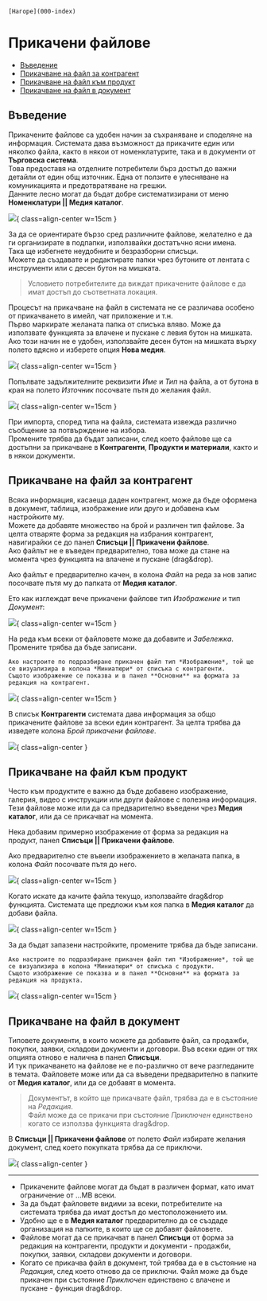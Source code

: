 ```{only} html
[Нагоре](000-index)
```

# Прикачени файлове  

- [Въведение](https://docs.unicontsoft.com/guide/erp/005-how-to/20240507-attached-files.html#id2)    
- [Прикачване на файл за контрагент](https://docs.unicontsoft.com/guide/erp/005-how-to/20240507-attached-files.html#id3)  
- [Прикачване на файл към продукт]()  
- [Прикачване на файл в документ]()  

## Въведение

Прикачените файлове са удобен начин за съхраняване и споделяне на информация. Системата дава възможност да прикачите един или няколко файла, както в някои от номенклатурите, така и в документи от **Търговска система**.  
Това предоставя на отделните потребители бърз достъп до важни детайли от един общ източник. Една от ползите е улесняване на комуникацията и предотвратяване на грешки.  
Данните лесно могат да бъдат добре систематизирани от меню **Номенклатури || Медия каталог**.  

![](20240507-attached-files1.png){ class=align-center w=15cm }

За да се ориентирате бързо сред различните файлове, желателно е да ги организирате в подпапки, използвайки достатъчно ясни имена.  
Така ще избегнете неудобните и безразборни списъци.  
Можете да създавате и редактирате папки чрез бутоните от лентата с инструменти или с десен бутон на мишката.   

> Условието потребителите да виждат прикачените файлове е да имат достъп до съответната локация. 

Процесът на прикачване на файл в системата не се различава особено от прикачването в имейл, чат приложение и т.н.  
Първо маркирате желаната папка от списъка вляво. Може да използвате функцията за влачене и пускане с левия бутон на мишката.  
Ако този начин не е удобен, използвайте десен бутон на мишката върху полето вдясно и изберете опция **Нова медия**.  

![](20240507-attached-files2.png){ class=align-center w=15cm }

Попълвате задължителните реквизити *Име* и *Тип* на файла, а от бутона в края на полето *Източник* посочвате пътя до желания файл.  

![](20240507-attached-files3.png){ class=align-center w=15cm }

При импорта, според типа на файла, системата извежда различно съобщение за потвърждение на избора.  
Промените трябва да бъдат записани, след което файлове ще са достъпни за прикачване в **Контрагенти**, **Продукти и материали**, както и в някои документи.

## Прикачване на файл за контрагент

Всяка информация, касаеща даден контрагент, може да бъде оформена в документ, таблица, изображение или друго и добавена към настройките му.  
Можете да добавяте множество на брой и различен тип файлове. За целта отваряте форма за редакция на избрания контрагент, навигирайки се до панел **Списъци || Прикачени файлове**.  
Ако файлът не е въведен предварително, това може да стане на момента чрез функцията на влачене и пускане (drag&drop).  

Ако файлът е предварително качен, в колона *Файл* на реда за нов запис посочвате пътя му до папката от **Медия каталог**.  

Ето как изглеждат вече прикачени файлове тип *Изображение* и тип *Документ*: 

![](20240507-attached-files4.png){ class=align-center w=15cm }

На реда към всеки от файловете може да добавите и *Забележка*.  
Промените трябва да бъде записани.

```{tip}
Ако настроите по подразбиране прикачен файл тип *Изображение*, той ще се визуализира в колона *Миниатюри* от списъка с контрагенти.  
Същото изображение се показва и в панел **Основни** на формата за редакция на контрагент.
```

![](20240507-attached-files5.png){ class=align-center w=15cm }

В списък **Контрагенти** системата дава информация за общо прикачените файлове за всеки един контрагент. За целта трябва да изведете колона *Брой прикачени файлове*.  

![](20240507-attached-files6.png){ class=align-center }

## Прикачване на файл към продукт

Често към продуктите е важно да бъде добавено изображение, галерия, видео с инструкции или други файлове с полезна информация. 
Тези файлове може или да са предварително въведени чрез **Медия каталог**, или да се прикачват на момента.  

Нека добавим примерно изображение от форма за редакция на продукт, панел **Списъци || Прикачени файлове**.  

Ако предварително сте въвели изображението в желаната папка, в колона *Файл* посочвате пътя до него. 

![](20240507-attached-files7.png){ class=align-center w=15cm }

Когато искате да качите файла текущо, използвайте drag&drop функцията. Системата ще предложи към коя папка в **Медия каталог** да добави файла.  

![](20240507-attached-files8.png){ class=align-center w=15cm }

За да бъдат запазени настройките, промените трябва да бъде записани.

```{tip}
Ако настроите по подразбиране прикачен файл тип *Изображение*, той ще се визуализира в колона *Миниатюри* от списъка с продукти.  
Същото изображение се показва и в панел **Основни** на формата за редакция на продукта.
```
![](20240507-attached-files9.png){ class=align-center w=15cm }

## Прикачване на файл в документ

Типовете документи, в които можете да добавите файл, са продажби, покупки, заявки, складови документи и договори. Във всеки един от тях опцията отново е налична в панел **Списъци**.  
И тук прикачването на файлове не е по-различно от вече разгледаните в темата. Файловете може или да са въведени предварително в папките от **Медия каталог**, или да се добавят в момента.  

> Документът, в който ще прикачвате файл, трябва да е в състояние на *Редакция*.  
> Файл може да се прикачи при състояние *Приключен* единствено когато се използва функцията drag&drop.  
 
В **Списъци || Прикачени файлове** от полето *Файл* избирате желания документ, след което покупката трябва да се приключи.

![](20240507-attached-files10.png){ class=align-center }

---  
- Прикачените файлове могат да бъдат в различен формат, като имат ограничение от ...MB всеки.  
- За да бъдат файловете видими за всеки, потребителите на системата трябва да имат достъп до местоположението им.  
- Удобно ще е в **Медия каталог** предварително да се създаде организация на папките, в които ще се добавят файловете.   
- Файлове могат да се прикачват в панел **Списъци** от форма за редакция на контрагенти, продукти и документи - продажби, покупки, заявки, складови документи и договори.  
- Когато се прикачва файл в документ, той трябва да е в състояние на *Редакция*, след което отново да се приключи. Файл може да бъде прикачен при състояние *Приключен* единствено с влачене и пускане - функция drag&drop.